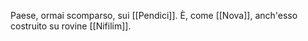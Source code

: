 Paese, ormai scomparso, sui [[Pendici]]. È, come [[Nova]], anch'esso costruito su rovine [[Nifilim]]. 
